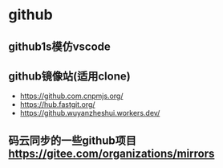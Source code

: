 # github

## github1s模仿vscode



## github镜像站(适用clone)

- https://github.com.cnpmjs.org/
- https://hub.fastgit.org/
- https://github.wuyanzheshui.workers.dev/





## 码云同步的一些github项目  https://gitee.com/organizations/mirrors

